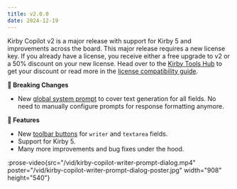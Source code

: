 ```yaml
---
title: v2.0.0
date: 2024-12-19
---
```


Kirby Copilot v2 is a major release with support for Kirby 5 and improvements across the board. This major release requires a new license key. If you already have a license, you receive either a free upgrade to v2 or a 50% discount on your new license. Head over to the [Kirby Tools Hub](https://hub.kirby.tools) to get your discount or read more in the [license compatibility guide](https://kirby.tools/license-compatibility).

**🚨 Breaking Changes**

- New [global system prompt](/docs/copilot/configuration/system-prompt) to cover text generation for all fields. No need to manually configure prompts for response formatting anymore.

**🚀 Features**

- New [toolbar buttons](/docs/copilot/usage/toolbar-buttons) for `writer` and `textarea` fields.
- Support for Kirby 5.
- Many more improvements and bug fixes under the hood.

:prose-video{src="/vid/kirby-copilot-writer-prompt-dialog.mp4" poster="/vid/kirby-copilot-writer-prompt-dialog-poster.jpg" width="908" height="540"}

